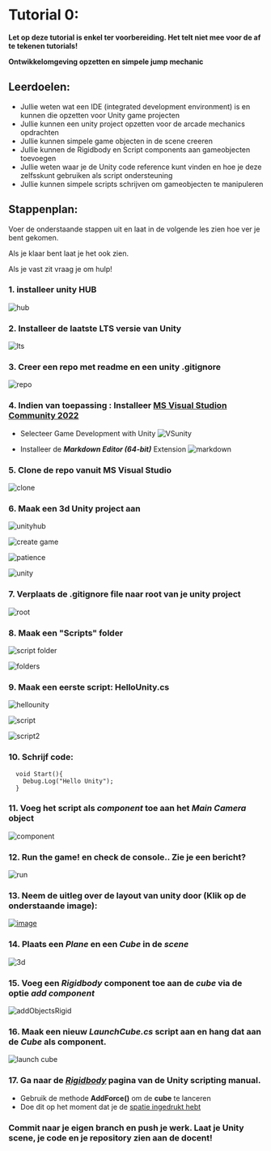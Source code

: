 # Tutorial 0:

**Let op deze tutorial is enkel ter voorbereiding. Het telt niet mee voor de af te tekenen tutorials!**

**Ontwikkelomgeving opzetten en simpele jump mechanic**

## Leerdoelen:

- Jullie weten wat een IDE (integrated development environment) is en kunnen die opzetten voor Unity game projecten
- Jullie kunnen een unity project opzetten voor de arcade mechanics opdrachten
- Jullie kunnen simpele game objecten in de scene creeren
- Jullie kunnen de Rigidbody en Script components aan gameobjecten toevoegen
- Jullie weten waar je de Unity code reference kunt vinden en hoe je deze zelfsskunt gebruiken als script ondersteuning
- Jullie kunnen simpele scripts schrijven om gameobjecten te manipuleren

## Stappenplan:

Voer de onderstaande stappen uit en laat in de volgende les zien hoe ver je bent gekomen.

Als je klaar bent laat je het ook zien.

Als je vast zit vraag je om hulp!

### 1. installeer unity HUB

![hub](https://user-images.githubusercontent.com/1262745/216940260-3ecdf60a-4cc5-444c-a402-06dd3459728a.png)

### 2. Installeer de laatste LTS versie van Unity

![lts](https://user-images.githubusercontent.com/1262745/216939918-3874ba56-e1c3-49fb-8bac-005241182cae.png)

### 3. Creer een repo met readme en een unity .gitignore

![repo](https://user-images.githubusercontent.com/1262745/216939622-9a9d53aa-0eeb-4323-85d8-9bda551a301a.png)

### 4. Indien van toepassing : Installeer [MS Visual Studion Community 2022](https://visualstudio.microsoft.com/downloads/)

- Selecteer Game Development with Unity
  ![VSunity](https://user-images.githubusercontent.com/1262745/216986819-4bc6afe0-9967-4879-80f7-504565016f69.png)

- Installeer de **_Markdown Editor (64-bit)_** Extension
  ![markdown](https://user-images.githubusercontent.com/1262745/216987147-a79b5572-6b4d-472e-9f77-259bb7d7b8c4.png)

### 5. Clone de repo vanuit MS Visual Studio

![clone](https://user-images.githubusercontent.com/1262745/216944643-6c447b9f-e305-4dda-a3aa-47179c79d11b.png)

### 6. Maak een 3d Unity project aan

![unityhub](https://user-images.githubusercontent.com/1262745/216937816-a3c0c4ba-9095-4c60-8431-bdf3dff80077.png)

![create game](https://user-images.githubusercontent.com/1262745/216938273-17306e93-32ad-468a-bedf-5efb62c4591e.png)

![patience](https://user-images.githubusercontent.com/1262745/216938677-8133a273-0f83-475e-89bb-1fb380543a95.png)

![unity](https://user-images.githubusercontent.com/1262745/216944716-bf1b346e-4f36-4217-8082-4fb551120f8c.png)

### 7. Verplaats de .gitignore file naar root van je unity project

![root](https://user-images.githubusercontent.com/1262745/216955006-0ab2f920-f0fe-4754-afb4-96b3933d2016.png)

### 8. Maak een **"Scripts"** folder

![script folder](https://user-images.githubusercontent.com/1262745/216945944-54b722e5-ff2a-4234-bb5c-6bdef8abd164.png)

![folders](https://user-images.githubusercontent.com/1262745/216945988-cc0df84c-1d81-4179-b6c3-c882d5b81026.png)

### 9. Maak een eerste script: **HelloUnity.cs**

![hellounity](https://user-images.githubusercontent.com/1262745/216946539-011f9dbc-591c-4de8-b5f6-9074445a63b2.png)

![script](https://user-images.githubusercontent.com/1262745/216946844-b529242a-3546-4190-8e63-3b9fc1886567.png)

![script2](https://user-images.githubusercontent.com/1262745/216947101-31e0775e-e199-44cf-90ef-c5cfe5c260da.png)

### 10. Schrijf code:

```
  void Start(){
    Debug.Log("Hello Unity");
  }
```

### 11. Voeg het script als **_component_** toe aan het **_Main Camera_** object

![component](https://user-images.githubusercontent.com/1262745/216948658-32ab1cfa-e0fd-4cdf-b5ff-bafa1a8deaa9.png)

### 12. Run the game! en check de console.. Zie je een bericht?

![run](https://user-images.githubusercontent.com/1262745/216949259-30d317b7-4d68-410e-ac80-5f6f3b4b8015.png)

### 13. Neem de uitleg over de layout van unity door (Klik op de onderstaande image):

[![image](https://docs.unity3d.com/uploads/Main/using-editor-window.png)](https://docs.unity3d.com/Manual/UsingTheEditor.html)

### 14. Plaats een **_Plane_** en een **_Cube_** in de **_scene_**

![3d](https://user-images.githubusercontent.com/1262745/216987879-0503f333-0bb5-4d58-8db9-d2d1be3c6506.png)

### 15. Voeg een **_Rigidbody_** component toe aan de **_cube_** via de optie **_add component_**

![addObjectsRigid](https://user-images.githubusercontent.com/1262745/216987955-ef5b1fa3-ec39-450a-bbdc-8cfa085fd289.png)

### 16. Maak een nieuw **_LaunchCube.cs_** script aan en hang dat aan de **_Cube_** als component.

![launch cube](https://user-images.githubusercontent.com/1262745/216988688-58fa601b-c638-4c33-92cc-9e7ef36e3404.png)

### 17. Ga naar de [**_Rigidbody_**](https://docs.unity3d.com/ScriptReference/Rigidbody.html) pagina van de Unity scripting manual.

- Gebruik de methode **AddForce()** om de **cube** te lanceren
- Doe dit op het moment dat je de [spatie ingedrukt hebt](https://docs.unity3d.com/ScriptReference/Input.GetKeyDown.html)

### Commit naar je eigen branch en push je werk. Laat je Unity scene, je code en je repository zien aan de docent!
